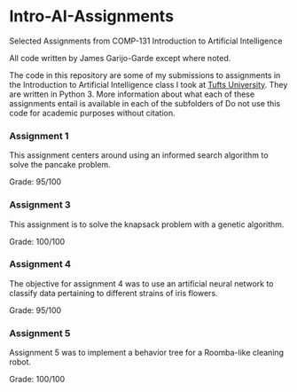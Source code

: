 # Intro-AI-Assignments
Selected Assignments from COMP-131 Introduction to Artificial Intelligence

All code written by James Garijo-Garde except where noted.

The code in this repository are some of my submissions to assignments in the
Introduction to Artificial Intelligence class I took at [Tufts University](https://www.tufts.edu/).
They are written in Python 3. More information about what each of these
assignments entail is available in each of the subfolders of Do not use this
code for academic purposes without citation.


### Assignment 1
This assignment centers around using an informed search algorithm to solve the
pancake problem.

Grade: 95/100


### Assignment 3
This assignment is to solve the knapsack problem with a genetic algorithm.

Grade: 100/100


### Assignment 4
The objective for assignment 4 was to use an artificial neural network to
classify data pertaining to different strains of iris flowers.

Grade: 95/100


### Assignment 5
Assignment 5 was to implement a behavior tree for a Roomba-like cleaning robot.

Grade: 100/100